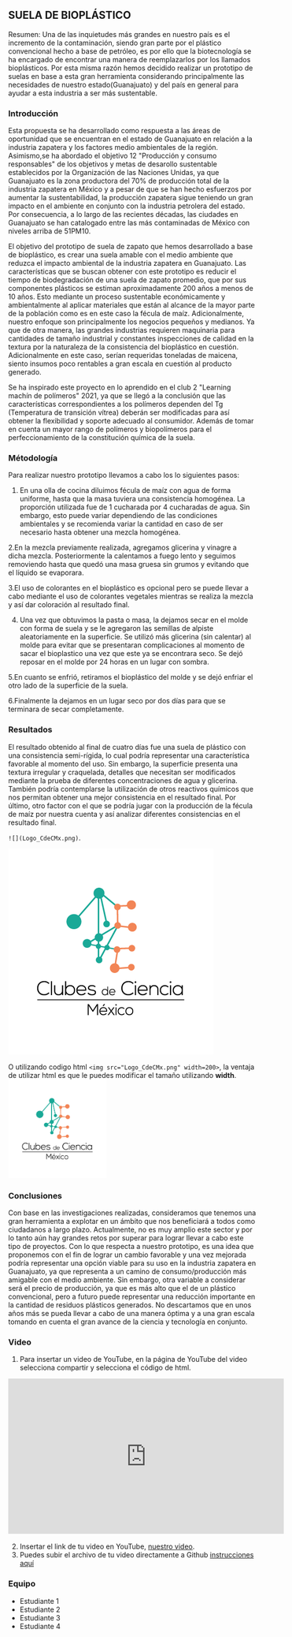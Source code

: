 ## SUELA DE BIOPLÁSTICO 

Resumen:
Una de las inquietudes más grandes en nuestro país es el incremento de la contaminación, siendo gran parte por el plástico convencional hecho a base de petróleo, es por ello que la biotecnología se ha encargado de encontrar una manera de reemplazarlos por los llamados bioplásticos. Por esta misma razón hemos decidido realizar un prototipo de suelas en base a esta gran herramienta considerando principalmente las necesidades de nuestro estado(Guanajuato) y del país en general para ayudar a esta industria a ser más sustentable.


### Introducción

Esta propuesta se ha desarrollado como respuesta a las áreas de oportunidad que se encuentran en el estado de Guanajuato en relación a la industria zapatera y los factores medio ambientales de la región. Asimismo,se ha abordado el objetivo 12 "Producción y consumo responsables" de los objetivos y metas de desarollo sustentable establecidos por la Organización de las Naciones Unidas, ya que Guanajuato es la zona productora del 70% de producción total de la industria zapatera en  México y a pesar de que se han hecho esfuerzos por aumentar la sustentabilidad, la producción zapatera sigue teniendo un gran impacto en el ambiente en conjunto con la industria petrolera del estado. Por consecuencia, a lo largo de las recientes décadas,  las ciudades en Guanajuato se han catalogado entre las más contaminadas de México con niveles arriba de 51PM10. 

El objetivo del prototipo de suela de zapato que hemos desarrollado a base de bioplástico, es crear una suela amable con el medio ambiente que reduzca el impacto ambiental de la industria zapatera en Guanajuato. Las características que se buscan obtener con este prototipo es reducir el tiempo de biodegradación de una suela de zapato promedio, que por sus componentes plásticos se estiman aproximadamente 200 años a menos de 10 años. Esto mediante un proceso sustentable económicamente y ambientalmente al aplicar materiales que están al alcance de la mayor parte de la población como es en este caso la fécula de maíz. Adicionalmente, nuestro enfoque son principalmente los negocios pequeños y medianos. Ya que de otra manera, las grandes industrias requieren maquinaria para cantidades de tamaño industrial y constantes inspecciones de calidad en la textura por la naturaleza de la consistencia del bioplástico en cuestión. Adicionalmente en este caso, serían requeridas toneladas de maicena, siento insumos poco rentables a gran escala en cuestión al producto generado.  

Se ha inspirado este proyecto en lo aprendido en el club 2 "Learning machín de polímeros" 2021, ya que se llegó a la conclusión que las características correspondientes a los polímeros dependen del Tg (Temperatura de transición vítrea) deberán ser modificadas para así obtener la flexibilidad y soporte adecuado al consumidor. Además de tomar en cuenta un mayor rango de polímeros y biopolímeros para el perfeccionamiento de la constitución química de la suela.


### Métodología

Para realizar nuestro prototipo llevamos a cabo los lo siguientes pasos:
1. En una olla de cocina diluimos fécula de maíz con agua de forma uniforme, hasta que la masa tuviera una consistencia homogénea. La proporción utilizada fue de 1 cucharada por 4 cucharadas de agua. Sin embargo, esto puede variar dependiendo de las condiciones ambientales y se recomienda variar la cantidad en caso de ser necesario hasta obtener una mezcla homogénea.   

2.En la mezcla previamente realizada, agregamos glicerina y vinagre a dicha mezcla.  Posteriormente la calentamos a fuego lento y seguimos removiendo   hasta que quedó una masa gruesa sin grumos y evitando que el líquido se evaporara.

3.El uso de colorantes en el bioplástico es opcional pero se puede llevar a cabo mediante el uso de colorantes vegetales mientras se realiza la mezcla y así dar coloración al resultado final.

4. Una vez que obtuvimos la pasta o masa, la dejamos secar en el molde con forma de suela y se le agregaron las semillas de alpiste aleatoriamente en la superficie. Se utilizó más glicerina (sin calentar) al molde para evitar que se presentaran complicaciones al momento de sacar el bioplastico una vez que este ya se encontrara seco. Se dejó reposar en el molde por 24 horas en un lugar con sombra.

5.En cuanto se enfrió, retiramos el bioplástico del molde y se dejó enfriar el otro lado de la superficie de la suela.

6.Finalmente la dejamos en un lugar seco por dos días para que se terminara de secar completamente.


### Resultados

El resultado obtenido al final de cuatro días fue una suela de plástico con una consistencia semi-rígida, lo cual podría representar una característica favorable al momento del uso. Sin embargo, la superficie presenta una textura irregular y craquelada, detalles que necesitan ser modificados mediante la prueba de diferentes concentraciones de agua y glicerina. También podría contemplarse la utilización de otros reactivos químicos que nos permitan obtener una mejor consistencia en el resultado final.  Por último, otro factor con el que se podría jugar con la producción de la fécula de maíz por nuestra cuenta y así analizar diferentes consistencias en el resultado final. 

`![](Logo_CdeCMx.png)`.

![](Logo_CdeCMx.png)

O utilizando codigo html `<img src="Logo_CdeCMx.png" width=200>`, la ventaja de utilizar html es que le puedes modificar el tamaño utilizando **width**.
<img src="Logo_CdeCMx.png" width=200>


### Conclusiones

Con base en las investigaciones realizadas, consideramos que tenemos una gran herramienta a explotar en un ámbito que nos beneficiará a todos como ciudadanos a largo plazo. Actualmente, no es muy amplio este sector y por lo tanto aún hay grandes retos por superar para lograr llevar a cabo este tipo de proyectos. 
Con lo que respecta a nuestro prototipo, es una idea que proponemos con el fin de lograr un cambio favorable y una vez mejorada podría representar una opción viable para su uso en la industria zapatera en Guanajuato, ya que representa a un camino de consumo/producción más amigable con el medio ambiente. Sin embargo, otra variable a considerar será el precio de producción, ya que es más alto que el de un plástico convencional, pero a futuro puede representar una reducción importante en la cantidad de residuos plásticos generados.
No descartamos que en unos años más se pueda llevar a cabo de una manera óptima y a una gran escala tomando en cuenta el gran avance de la ciencia y tecnología en conjunto.

### Video
 1. Para insertar un video de YouTube, en la página de YouTube del video selecciona compartir y selecciona el código de html.
 <iframe width="560" height="315" src="https://www.youtube.com/embed/PLj1-CMNERM" title="YouTube video player" frameborder="0" allow="accelerometer; autoplay; clipboard-write; encrypted-media; gyroscope; picture-in-picture" allowfullscreen></iframe>
 
 2. Insertar el link de tu video en YouTube, [nuestro video](https://youtu.be/rmXvlBPq24Q).
 4. Puedes subir el archivo de tu video directamente a Github [instrucciones aquí](https://stackoverflow.com/questions/4279611/how-to-embed-a-video-into-github-readme-md)
 
### Equipo

* Estudiante 1
* Estudiante 2
* Estudiante 3
* Estudiante 4

